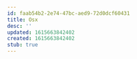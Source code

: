 ```yaml
---
id: faab54b2-2e74-47bc-aed9-72d0dcf60431
title: Osx
desc: ''
updated: 1615663842402
created: 1615663842402
stub: true
---
```


